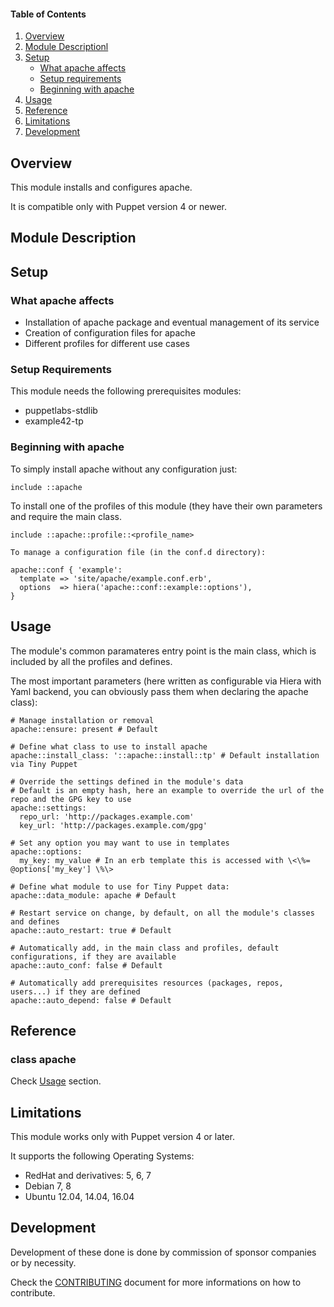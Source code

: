 #### Table of Contents

1. [Overview](#overview)
2. [Module Descriptionl](#module-description)
3. [Setup](#setup)
    * [What apache affects](#what-apache-affects)
    * [Setup requirements](#setup-requirements)
    * [Beginning with apache](#beginning-with-apache)
4. [Usage](#usage)
5. [Reference](#reference)
5. [Limitations](#limitations)
6. [Development](#development)

## Overview

This module installs and configures apache.

It is compatible only with Puppet version 4 or newer.

## Module Description


## Setup

### What apache affects

* Installation of apache package and eventual management of its service
* Creation of configuration files for apache
* Different profiles for different use cases

### Setup Requirements

This module needs the following prerequisites modules:

  - puppetlabs-stdlib
  - example42-tp

### Beginning with apache

To simply install apache without any configuration just:

    include ::apache

To install one of the profiles of this module (they have their own parameters and require the main class.

    include ::apache::profile::<profile_name>

    To manage a configuration file (in the conf.d directory):
    
    apache::conf { 'example':
      template => 'site/apache/example.conf.erb',
      options  => hiera('apache::conf::example::options'),
    }

## Usage

The module's common paramateres entry point is the main class, which is included by all the profiles and defines.

The most important parameters (here written as configurable via Hiera with Yaml backend, you can obviously pass them when declaring the apache class):

    # Manage installation or removal
    apache::ensure: present # Default

    # Define what class to use to install apache
    apache::install_class: '::apache::install::tp' # Default installation via Tiny Puppet

    # Override the settings defined in the module's data
    # Default is an empty hash, here an example to override the url of the repo and the GPG key to use
    apache::settings:
      repo_url: 'http://packages.example.com'
      key_url: 'http://packages.example.com/gpg'

    # Set any option you may want to use in templates
    apache::options:
      my_key: my_value # In an erb template this is accessed with \<\%= @options['my_key'] \%\>

    # Define what module to use for Tiny Puppet data:
    apache::data_module: apache # Default

    # Restart service on change, by default, on all the module's classes and defines
    apache::auto_restart: true # Default 

    # Automatically add, in the main class and profiles, default configurations, if they are available
    apache::auto_conf: false # Default 

    # Automatically add prerequisites resources (packages, repos, users...) if they are defined
    apache::auto_depend: false # Default 


## Reference

### class apache

Check [Usage](#usage) section.


## Limitations

This module works only with Puppet version 4 or later.

It supports the following Operating Systems:

  - RedHat and derivatives: 5, 6, 7
  - Debian 7, 8
  - Ubuntu 12.04, 14.04, 16.04


## Development

Development of these done is done by commission of sponsor companies or by necessity.

Check the [CONTRIBUTING](./github/CONTRIBUTING.md) document for more informations on how to contribute.
